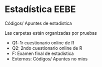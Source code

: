 # Estadística EEBE
Códigos/ Apuntes de estadística

Las carpetas están organizadas por pruebas
- Q1: 1r cuestionario online de R
- Q2: 2ndo cuestionario online de R
- F: Examen final de estadística
- Externos: Códigos/ Apuntes no mios
